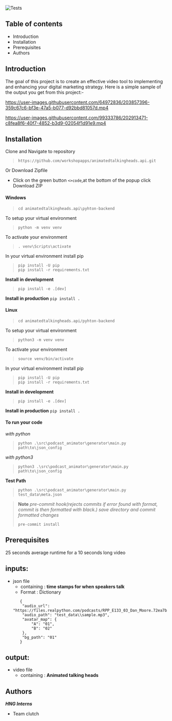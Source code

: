 
![Tests](https://github.com/nwizugbesamson/podcast_animator/actions/workflows/tests.yaml/badge.svg)
## Table of contents
- Introduction
- Installation
- Prerequisites
- Authors
## Introduction
The goal of this project is to create an effective video tool to implementing and enhancing your digital marketing strategy.
Here is a simple sample of the output you get from this project:-

https://user-images.githubusercontent.com/64972836/203857396-359c67c6-bf3e-47a5-b077-d92bbd81057d.mp4

https://user-images.githubusercontent.com/99333786/202913471-c8fea8f6-40f7-4852-b3d9-02054f1d91e9.mp4


## Installation
Clone and Navigate to repository
>`https://github.com/workshopapps/animatedtalkingheads.api.git`

Or Download Zipfile
   - Click on the green button `<>code`,at the bottom of the popup click Download ZIP 

#### Windows
>`cd animatedtalkingheads.api\pyhton-backend`

To setup your virtual environment
>`python -m venv venv`

To activate your environment

>`. venv\Scripts\activate`

In your virtual environment install pip
>`pip install -U pip`\
>`pip install -r requirements.txt`

**Install in development**
> `pip install -e .[dev]`

**Install in production**
`pip install .`

#### Linux
>`cd animatedtalkingheads.api/pyhton-backend`

To setup your virtual environment
>`python3 -m venv venv`

To activate your environment
>`source venv/bin/activate`

In your virtual environment install pip
>`pip install -U pip`\
>`pip install -r requirements.txt`


**Install in development**
> `pip install -e .[dev]`

**Install in production**
`pip install .`


#### To run your code

*with python*
>`python .\src\podcast_animator\generator\main.py path\to\json_config`


*with python3*
>`python3 .\src\podcast_animator\generator\main.py path\to\json_config`

**Test Path**
>`python .\src\podcast_animator\generator\main.py test_data\meta.json`

>**Note**
>*pre-commit hook(rejects commits if error found with format, commit is then formatted with black.) save directory and commit formatted changes*
>
>`pre-commit install`

## Prerequisites
25 seconds average runtime for a 10 seconds long video
## inputs:
- json file
   - containing : **time stamps for when speakers talk**
   - Format : Dictionary
   ~~~
      {
       "audio_url": "https://files.realpython.com/podcasts/RPP_E133_03_Dan_Moore.72ea7b2eed77.mp3",
       "audio_path": "test_data\\sample.mp3",
       "avatar_map": {
           "A": "01",
           "B": "02"
       },
       "bg_path": "01"
      }
   ~~~

## output: 
- video file
   - containing : **Animated talking heads**
## Authors
***HNG Interns***
- Team clutch
